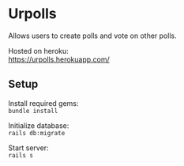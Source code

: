 # Urpolls

Allows users to create polls and vote on other polls.

Hosted on heroku:\
https://urpolls.herokuapp.com/

## Setup
Install required gems:\
``` bundle install ```

Initialize database:\
``` rails db:migrate ```

Start server:\
``` rails s ```

